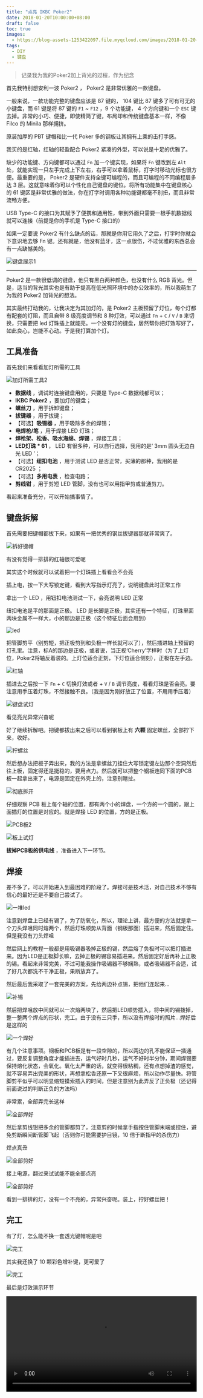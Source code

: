 ```yaml
---
title: "点亮 IKBC Poker2"
date: 2018-01-20T10:00:00+08:00
draft: false
toc: true
images:
  - https://blog-assets-1253422097.file.myqcloud.com/images/2018-01-20-lighted-poker2/28.jpg
tags:
  - DIY
  - 键盘
---
```


> 记录我为我的Poker2加上背光的过程，作为纪念

首先我特别想安利一波 Poker2 ， Poker2 是非常优雅的一款键盘。

一般来说，一款功能完整的键盘应该是 87 键的， 104 键比 87 键多了可有可无的小键盘，而 61 键是将 87 键的 `F1` ~ `F12` ，9 个功能键， 4 个方向键和一个 `ESC` 键去掉。非常的小巧、便捷，即使精简了键，布局却和传统键盘基本一样，不像 Filco 的 Minila 那样拥挤。

原装加厚的 PBT 键帽和比一代 Poker 多的钢板让其拥有上乘的击打手感。

我买的是红轴，红轴的轻盈配合 Poker2 紧凑的外型，可以说是十足的优雅了。

缺少的功能键、方向键都可以通过 `Fn` 加一个键实现，如果将 `Fn` 键改到左 `Alt` 处，就能实现一只左手完成上下左右，右手可以拿着鼠标，打字时移动光标也很方便。最重要的是， Poker2 是硬件支持全键可编程的，而且可编程的不同编程层多达 3 层。这就意味着你可以个性化自己键盘的键位。将所有功能集中在键盘核心的 61 键区是非常优雅的做法，你在打字时调用各种功能键都毫不别扭，而且非常流畅方便。

USB Type-C 的接口为其赋予了便携和通用性，带到外面只需要一根手机数据线就可以连接（前提是你的手机是 Type-C 接口的）

如果一定要说 Poker2 有什么缺点的话，那就是你用它用久了之后，打字时你就会下意识地去够 Fn 键。还有就是，他没有蓝牙，这一点很伤，不过优雅的东西总会有一点缺憾美的。

![键盘展示1](https://blog-assets-1253422097.file.myqcloud.com/images/2018-01-20-lighted-poker2/1.jpg)

---

Poker2 是一款很低调的键盘，他只有黑白两种颜色，也没有什么 RGB 背光。但是，适当的背光其实也是有助于提高在低光照环境中的办公效率的，所以我萌生了为我的 Poker2 加背光的想法。

其实最终打动我的，让我决定为其加灯的，是 Poker2 主板预留了灯位，每个灯都有配套的灯阻，而且自带 8 级亮度调节和 8 种灯效，可以通过 `Fn` + `C` / `V` / `B` 来切换，只需要把 led 灯珠插上就能亮。一个没有灯的键盘，居然帮你把灯效写好了，如此良心，岂能不心动。于是我打算加个灯。

## 工具准备

首先我们来看看加灯所需的工具

![加灯所需工具2](https://blog-assets-1253422097.file.myqcloud.com/images/2018-01-20-lighted-poker2/5.jpg)

- **数据线** ，调试时连接键盘用的，只要是 Type-C 数据线都可以；
- **IKBC Poker2** ，要加灯的键盘；
- **螺丝刀** ，用于拆卸键盘；
- **拔键器** ，用于拔键；
- 【可选】**吸锡器** ，用于吸除多余的焊锡；
- **电焊枪/笔** ，用于焊接 LED 灯珠；
- **焊枪架、松香、吸水海绵、焊锡** ，焊接工具；
- **LED灯珠 \* 61** ， LED 有很多种，可以自行选择，我用的是‘ 3mm 圆头无边白光 LED ’；
- 【可选】**纽扣电池** ，用于测试 LED 是否正常，买薄的那种，我用的是 CR2025 ；
- 【可选】**多用电表** ，检查电路；
- **剪线钳** ，用于剪短 LED 管脚，没有也可以用指甲剪或普通剪刀。

看起来准备充分，可以开始搞事情了。

## 键盘拆解

首先需要把键帽都拔下来，如果有一把优秀的钢丝拔键器那就非常爽了。

![拆好键帽](https://blog-assets-1253422097.file.myqcloud.com/images/2018-01-20-lighted-poker2/7.jpg)

有没有觉得一排排的红轴很可爱呢

其实这个时候就可以试着把一个灯珠插上看看会不会亮

插上电，按一下大写锁定键，看到大写指示灯亮了，说明键盘此时正常工作

拿出一个 LED ，用钮扣电池测试一下，会亮说明 LED 正常

纽扣电池是平的那面是正极。 LED 是长脚是正极，其实还有一个特征，灯珠里面两块金属不一样大，小的那边是正极（这个特征后面会用到）

![led](https://blog-assets-1253422097.file.myqcloud.com/images/2018-01-20-lighted-poker2/9.jpg)  

把管脚剪平（别剪短，把正极剪到和负极一样长就可以了），然后插进轴上预留的灯孔里。注意，标A的那边是正极，或者说，当正视‘Cherry’字样时（为了上灯位，Poker2将轴反着装的。上灯位适合正刻，下灯位适合侧刻），正极在左手边。

![红轴](https://blog-assets-1253422097.file.myqcloud.com/images/2018-01-20-lighted-poker2/11.jpg)

插进去之后按一下 `Fn` + `C` 切换灯效或者 + `V` / `B` 调节亮度，看看灯珠是否会亮。要注意用手压着灯珠，不然接触不良。（我是因为刚好放正了位置，不用用手压着）

![键盘试灯](https://blog-assets-1253422097.file.myqcloud.com/images/2018-01-20-lighted-poker2/12.jpg)

看见亮光异常兴奋呢

好了继续拆解吧。把键都拔出来之后可以看到钢板上有 **六颗** 固定螺丝，全部拧下来，收好。

![拧螺丝](https://blog-assets-1253422097.file.myqcloud.com/images/2018-01-20-lighted-poker2/13.jpg)

然后想办法把板子弄出来，我的方法是拿螺丝刀挂住大写锁定键左边那个空洞然后往上板，固定得还是挺稳的，要用点力。然后就可以把整个钢板连同下面的PCB板一起拿出来了，电源是固定在外壳上的，注意别瞎扯。

![彻底拆开](https://blog-assets-1253422097.file.myqcloud.com/images/2018-01-20-lighted-poker2/14.jpg)

仔细观察 PCB 板上每个轴的位置，都有两个小的焊盘，一个方的一个圆的，跟上面插灯的位置是对应的。就是焊接 LED 的位置，方的是正极。

![PCB板2](https://blog-assets-1253422097.file.myqcloud.com/images/2018-01-20-lighted-poker2/16.jpg)

![板上试灯](https://blog-assets-1253422097.file.myqcloud.com/images/2018-01-20-lighted-poker2/17.jpg)

**拔掉PCB板的供电线** ，准备进入下一环节。

## 焊接

差不多了，可以开始进入到最困难的阶段了。焊接可是技术活，对自己技术不够有信心的最好还是不要自己尝试了。

![一堆led](https://blog-assets-1253422097.file.myqcloud.com/images/2018-01-20-lighted-poker2/18.jpg)

注意到焊盘上已经有锡了，为了防氧化，所以，理论上讲，最方便的方法就是拿一个刀头焊咀同时熔两个，然后灯珠顺势从背面（钢板那面）插进来，然后固定住。但是我没有刀头焊咀

然后网上的教程一般都是用吸锡器吸掉正极的锡，然后熔了负极时可以把灯插进来。因为LED是正极脚长嘛，去掉正极的锡容易插进来。然后固定好后再补上正极的锡。看起来非常完美，不过可能我操作吸锡器不够娴熟，或者吸锡器不合适，试了好几次都洗不干净正极，果断放弃了。

然后最后我采取了一套完美的方案，先给两边补点锡，把他们连起来...

![补锡](https://blog-assets-1253422097.file.myqcloud.com/images/2018-01-20-lighted-poker2/20.jpg)

然后把焊咀放中间就可以一次熔两块了，然后把LED顺势插入，将中间的锡拨掉，整一整两个焊点的形状，完工。由于没有三只手，所以没有焊接时的照片...焊好后是这样的

![一个焊好](https://blog-assets-1253422097.file.myqcloud.com/images/2018-01-20-lighted-poker2/21.jpg)

有几个注意事项。钢板和PCB板是有一段空隙的，所以两边的孔不能保证一插通过，要反复调整角度才能插进去，运气好时几秒，运气不好时半分钟，期间焊锡要保持熔化状态，会氧化。氧化太严重的话，就变得很粘稠，还有点想掉渣的感觉，就不容易弄出完美的形状，再想拿松香还原一下又很麻烦，所以动作尽量快。将管脚剪平似乎可以明显缩短摸索插入的时间，但是注意别为此弄反了正负极（还记得前面说过的判断正负的方法吗）

非常累，全部弄完长这样

![全部焊好](https://blog-assets-1253422097.file.myqcloud.com/images/2018-01-20-lighted-poker2/22.jpg)

然后拿剪线钳把多余的管脚都剪了，注意剪的时候拿手指按住管脚末端或捏住，避免剪断瞬间断管脚飞起（否则你可能需要护目镜，10 倍于断指甲的杀伤力）

焊点真丑

![全部剪好](https://blog-assets-1253422097.file.myqcloud.com/images/2018-01-20-lighted-poker2/23.jpg)

接上电源，翻过来试试能不能全部点亮

![全部剪好](https://blog-assets-1253422097.file.myqcloud.com/images/2018-01-20-lighted-poker2/24.jpg)

看到一排排的灯，没有一个不亮的，异常兴奋呢。装上，拧好螺丝把！

## 完工

有了灯，怎么能不换一套透光键帽呢是吧
 
![完工](https://blog-assets-1253422097.file.myqcloud.com/images/2018-01-20-lighted-poker2/27.jpg)

其实我还换了 10 颗彩色增补键，更可爱了

![完工](https://blog-assets-1253422097.file.myqcloud.com/images/2018-01-20-lighted-poker2/28.jpg)

最后是灯效演示环节

<video controls="" preload="metadata" width="100%">
    <source src="https://blog-assets-1253422097.file.myqcloud.com/images/2018-01-20-lighted-poker2/29.webm" type="video/webm">
    <p>Your user agent does not support the HTML5 Video element.</p>
</video>
